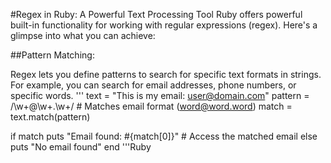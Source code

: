 #Regex in Ruby: A Powerful Text Processing Tool
Ruby offers powerful built-in functionality for working with regular expressions (regex). Here's a glimpse into what you can achieve:

##Pattern Matching:

Regex lets you define patterns to search for specific text formats in strings.
For example, you can search for email addresses, phone numbers, or specific words.
'''
text = "This is my email: user@domain.com"
pattern = /\w+@\w+\.\w+/ # Matches email format (word@word.word)
match = text.match(pattern)

if match
  puts "Email found: #{match[0]}"  # Access the matched email
else
  puts "No email found"
end
'''Ruby
